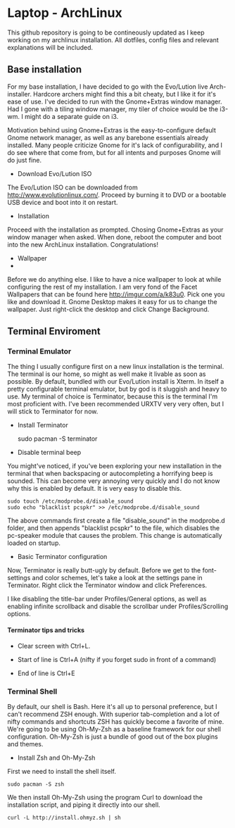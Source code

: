 Laptop - ArchLinux
===========

This github repository is going to be contineously updated as I keep working on my
archlinux installation. All dotfiles, config files and relevant explanations will be included.

## Base installation

For my base installation, I have decided to go with the Evo/Lution live Arch-installer. Hardcore archers might find this a bit cheaty, but I like it for it's ease of use. I've decided to run with the Gnome+Extras window manager. Had I gone with a tiling window manager, my tiler of choice would be the i3-wm. I might do a separate guide on i3.

Motivation behind using Gnome+Extras is the easy-to-configure default Gnome network manager, as well as any barebone essentials already installed. Many people criticize Gnome for it's lack of configurability, and I do see where that come from, but for all intents and purposes Gnome will do just fine. 

* Download Evo/Lution ISO

The Evo/Lution ISO can be downloaded from http://www.evolutionlinux.com/. Proceed by burning it to DVD or a bootable USB device and boot into it on restart.

* Installation

Proceed with the installation as prompted. Chosing Gnome+Extras as your window manager when asked.
When done, reboot the computer and boot into the new ArchLinux installation. Congratulations!

* Wallpaper 
* 
Before we do anything else. I like to have a nice wallpaper to look at while configuring the rest of my installation.
I am very fond of the Facet Wallpapers that can be found here http://imgur.com/a/k83u0.
Pick one you like and download it. Gnome Desktop makes it easy for us to change the wallpaper. Just right-click the desktop and click Change Background.

## Terminal Enviroment

### Terminal Emulator

The thing I usually configure first on a new linux installation is the terminal. The terminal is our home, so
might as well make it livable as soon as possible. By default, bundled with our Evo/Lution install is Xterm.
In itself a pretty configurable terminal emulator, but by god is it sluggish and heavy to use. My terminal of choice is Terminator, because this is the terminal I'm most proficient with. I've been recommended URXTV very very often, but I will stick to Terminator for now.

* Install Terminator

    sudo pacman -S terminator
    
* Disable terminal beep

You might've noticed, if you've been exploring your new installation in the terminal that when backspacing or autocompleting a horrifying beep is sounded. This can become very annoying very quickly and I do not know why this is enabled by default. It is very easy to disable this.

    sudo touch /etc/modprobe.d/disable_sound
    sudo echo "blacklist pcspkr" >> /etc/modprobe.d/disable_sound

The above commands first create a file "disable_sound" in the modprobe.d folder, and then appends "blacklist pcspkr" to the file, which disables the pc-speaker module that causes the problem. This change is automatically loaded on startup.

* Basic Terminator configuration

Now, Terminator is really butt-ugly by default. Before we get to the font-settings and color schemes, let's take a look at the settings pane in Terminator. Right click the Terminator window and click Preferences.

I like disabling the title-bar under Profiles/General options, as well as enabling infinite scrollback and disable the scrollbar under Profiles/Scrolling options.

#### Terminator tips and tricks

* Clear screen with Ctrl+L. 
    
* Start of line is Ctrl+A (nifty if you forget sudo in front of a command)

* End of line is Ctrl+E

### Terminal Shell

By default, our shell is Bash. Here it's all up to personal preference, but I can't recommend ZSH enough. With superior tab-completion and a lot of nifty commands and shortcuts ZSH has quickly become a favorite of mine. We're going to be using Oh-My-Zsh as a baseline framework for our shell configuration. Oh-My-Zsh is just a bundle of good out of the box plugins and themes.

* Install Zsh and Oh-My-Zsh

First we need to install the shell itself.

    sudo pacman -S zsh
    
We then install Oh-My-Zsh using the program Curl to download the installation script, and piping it directly into our shell.

    curl -L http://install.ohmyz.sh | sh
    





